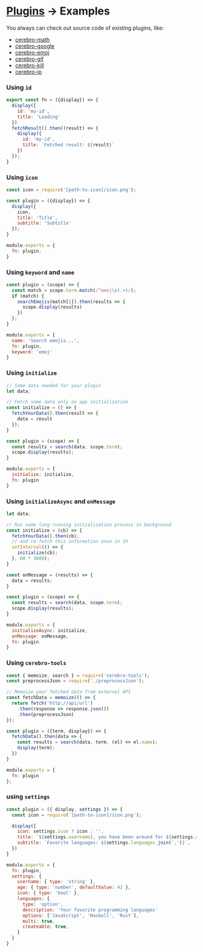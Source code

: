# <a href="../plugins.md">Plugins</a> → Examples
You always can check out source code of existing plugins, like:

* [cerebro-math](https://github.com/KELiON/cerebro-math)
* [cerebro-google](https://github.com/KELiON/cerebro-google)
* [cerebro-emoj](https://github.com/KELiON/cerebro-emoj)
* [cerebro-gif](https://github.com/KELiON/cerebro-gif)
* [cerebro-kill](https://github.com/KELiON/cerebro-kill)
* [cerebro-ip](https://github.com/KELiON/cerebro-ip)

### Using `id`
```js
export const fn = ({display}) => {
  display({
    id: 'my-id',
    title: 'Loading'
  })
  fetchResult().then((result) => {
    display({
      id: 'my-id',
      title: `Fetched result: ${result}`
    })
  });
}
```

### Using `icon`
```js
const icon = require('[path-to-icon]/icon.png');

const plugin = ({display}) => {
  display({
    icon,
    title: 'Title',
	subtitle: 'Subtitle'
  });
}

module.exports = {
  fn: plugin,
}
```

### Using `keyword` and `name`
```js
const plugin = (scope) => {
  const match = scope.term.match(/^emoj\s(.+)/);
  if (match) {
    searchEmojis(match[1]).then(results => {
      scope.display(results)
    })
  };
}

module.exports = {
  name: 'Search emojis...',
  fn: plugin,
  keyword: 'emoj'
}

```

### Using `initialize`
```js
// Some data needed for your plugin
let data;

// Fetch some data only on app initialization
const initialize = () => {
  fetchYourData().then(result => {
    data = result
  });
}

const plugin = (scope) => {
  const results = search(data, scope.term);
  scope.display(results);
}

module.exports = {
  initialize: initialize,
  fn: plugin
}
```


### Using `initializeAsync` and `onMessage`
```js
let data;

// Run some long-running initialization process in background
const initialize = (cb) => {
  fetchYourData().then(cb);
  // and re-fetch this information once in 1h
  setInterval(() => {
    initialize(cb);
  }, 60 * 3600);
}

const onMessage = (results) => {
  data = results;
}

const plugin = (scope) => {
  const results = search(data, scope.term);
  scope.display(results);
}

module.exports = {
  initializeAsync: initialize,
  onMessage: onMessage,
  fn: plugin
}
```

### Using `cerebro-tools`
```js
const { memoize, search } = require('cerebro-tools');
const preprocessJson = require('./preprocessJson');

// Memoize your fetched data from external API
const fetchData = memoize(() => {
  return fetch('http://api/url')
    .then(response => response.json())
    .then(preprocessJson)
});

const plugin = ({term, display}) => {
  fetchData().then(data => {
    const results = search(data, term, (el) => el.name);
    display(term);
  })
}

module.exports = {
  fn: plugin
};
```

### using `settings`
```js
const plugin = ({ display, settings }) => {
  const icon = require('[path-to-icon]/icon.png');

  display({
    icon: settings.icon ? icon : '',
    title: `${settings.username}, you have been around for ${settings.age}`,
    subtitle: `Favorite languages: ${settings.languages.join(',')}`,
  })
}

module.exports = {
  fn: plugin,
  settings: {
    username: { type: 'string' },
    age: { type: 'number', defaultValue: 42 },
    icon: { type: 'bool' },
    languages: {
      type: 'option',
      description: 'Your favorite programming languages'
      options: ['JavaScript', 'Haskell', 'Rust'],
      multi: true,
      createable: true,
    }
  }
}

```
